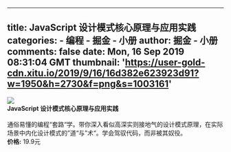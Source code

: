 
---
title: JavaScript 设计模式核⼼原理与应⽤实践
categories: 
    - 编程
    - 掘金 - 小册
author: 掘金 - 小册
comments: false
date: Mon, 16 Sep 2019 08:31:04 GMT
thumbnail: 'https://user-gold-cdn.xitu.io/2019/9/16/16d382e623923d91?w=1950&h=2730&f=png&s=1003161'
---

<div>   
<img src="https://user-gold-cdn.xitu.io/2019/9/16/16d382e623923d91?w=1950&h=2730&f=png&s=1003161" referrerpolicy="no-referrer"><br>
            <strong>JavaScript 设计模式核⼼原理与应⽤实践</strong><br><br>
            通俗易懂的编程“套路“学。带你深入看似高深实则接地气的设计模式原理，在实际场景中内化设计模式的”道“与”术“。学会驾驭代码，而非被其奴役。<br>
            <strong>价格:</strong> 19.9元
          
</div>
            